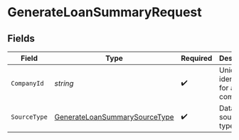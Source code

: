 # GenerateLoanSummaryRequest


## Fields

| Field                                                                                     | Type                                                                                      | Required                                                                                  | Description                                                                               | Example                                                                                   |
| ----------------------------------------------------------------------------------------- | ----------------------------------------------------------------------------------------- | ----------------------------------------------------------------------------------------- | ----------------------------------------------------------------------------------------- | ----------------------------------------------------------------------------------------- |
| `CompanyId`                                                                               | *string*                                                                                  | :heavy_check_mark:                                                                        | Unique identifier for a company.                                                          | 8a210b68-6988-11ed-a1eb-0242ac120002                                                      |
| `SourceType`                                                                              | [GenerateLoanSummarySourceType](../../models/operations/GenerateLoanSummarySourceType.md) | :heavy_check_mark:                                                                        | Data source type.                                                                         |                                                                                           |
